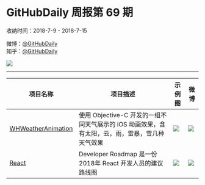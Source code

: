 # GitHubDaily 周报第 69 期

收纳时间：2018-7-9 - 2018-7-15

微博：[@GitHubDaily](https://weibo.com/GitHubDaily)    
知乎：[@GitHubDaily](https://www.zhihu.com/people/githubdaily)

![](https://raw.githubusercontent.com/GitHubDaily/GitHubDaily/master/assets/weixin.png)

---

项目名称 | 项目描述 | 示例图 | 微博
--- | --- | --- | ---
[WHWeatherAnimation](status.github_url) | 使用 Objective-C 开发的一组不同天气展示的 iOS 动画效果，含有太阳，云，雨，雷暴，雪几种天气效果 | ![](http://wx3.sinaimg.cn/large/006fiYtfly1ft56q0e4uzg30ab0j1u0x.gif) | [![](https://raw.githubusercontent.com/GitHubDaily/GitHubDaily/master/assets/sina_logo.png)](https://weibo.com/5722964389/Gpo20moK2)
[React](status.github_url) | Developer Roadmap 是一份 2018年 React 开发人员的建议路线图 | ![](http://wx3.sinaimg.cn/large/006fiYtfly1ft2xk544yoj316u29xwty.jpg) | [![](https://raw.githubusercontent.com/GitHubDaily/GitHubDaily/master/assets/sina_logo.png)](https://weibo.com/5722964389/Gp5b0FgBr)
